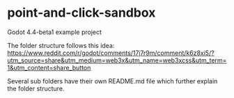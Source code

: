 # point-and-click-sandbox

Godot 4.4-beta1 example project 

The folder structure follows this idea: https://www.reddit.com/r/godot/comments/17j7r9m/comment/k6z8xi5/?utm_source=share&utm_medium=web3x&utm_name=web3xcss&utm_term=1&utm_content=share_button

Several sub folders have their own README.md file which further explain the folder structure.
